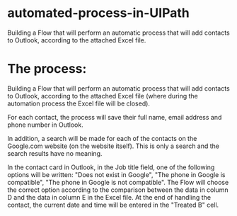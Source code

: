 # automated-process-in-UIPath
Building a Flow that will perform an automatic process that will add contacts to Outlook, according to the attached Excel file.

# The process: 
Building a Flow that will perform an automatic process that will add contacts to Outlook, according to the attached Excel file (where during the automation process the Excel file will be closed).

For each contact, the process will save their full name, email address and phone number in Outlook.

In addition, a search will be made for each of the contacts on the Google.com website (on the website itself). 
This is only a search and the search results have no meaning.

In the contact card in Outlook, in the Job title field, one of the following options will be written: "Does not exist in Google", "The phone in Google is compatible", "The phone in Google is not compatible".
The Flow will choose the correct option according to the comparison between the data in column D and the data in column E in the Excel file.
At the end of handling the contact, the current date and time will be entered in the "Treated B" cell.

